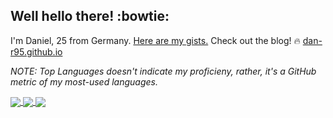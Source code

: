 ## Well hello there! :bowtie:
I'm Daniel, 25 from Germany.
[Here are my gists.](https://gist.github.com/dan-r95)
Check out the blog! 🔥
[dan-r95.github.io](https://dan-r95.github.io)

<i>NOTE: Top Languages doesn't indicate my proficieny, rather, it's a GitHub metric of my most-used languages.</i>


<a href="https://github.com/anuraghazra/github-readme-stats">
  <img align="center" src="https://github-readme-stats.vercel.app/api/top-langs/?username=dan-r95&hide=Dockerfile,Ruby&count_private=true" />
</a>
<a href="https://github.com/anuraghazra/github-readme-stats">
  <img align="center" src="https://github-readme-stats.vercel.app/api?username=dan-r95&show_icons=true"/>
</a>
<a href="https://github.com/dan-r95/java-tac-toe">
  <img align="center" src="https://github-readme-stats.vercel.app/api/pin/?username=dan-r95&repo=angularProj" />
</a>
